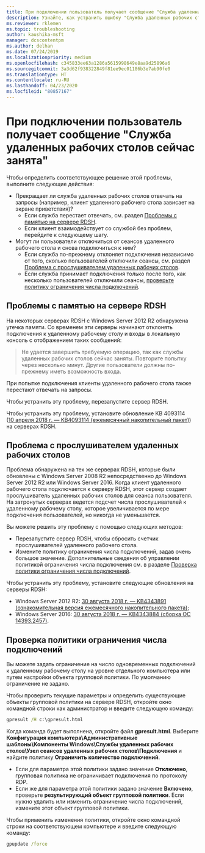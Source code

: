 ```yaml
---
title: При подключении пользователь получает сообщение "Служба удаленных рабочих столов сейчас занята"
description: Узнайте, как устранить ошибку "Служба удаленных рабочих столов сейчас занята" при подключении к удаленному рабочему столу.
ms.reviewer: rklemen
ms.topic: troubleshooting
author: kaushika-msft
manager: dcscontentpm
ms.author: delhan
ms.date: 07/24/2019
ms.localizationpriority: medium
ms.openlocfilehash: c345833ee63a1286a5615998649e8aa9d25896a6
ms.sourcegitcommit: 3a3d62f938322849f81ee9ec01186b3e7ab90fe0
ms.translationtype: HT
ms.contentlocale: ru-RU
ms.lasthandoff: 04/23/2020
ms.locfileid: "80857167"
---
```

# <a name="on-connecting-user-receives-remote-desktop-service-is-currently-busy-message"></a>При подключении пользователь получает сообщение "Служба удаленных рабочих столов сейчас занята"

Чтобы определить соответствующее решение этой проблемы, выполните следующие действия:

- Прекращает ли служба удаленных рабочих столов отвечать на запросы (например, клиент удаленного рабочего стола зависает на экране приветствия)?  
   - Если служба перестает отвечать, см. раздел [Проблемы с памятью на сервере RDSH](#rdsh-server-memory-issue).
   - Если клиент взаимодействует со службой без проблем, перейдите к следующему шагу.
- Могут ли пользователи отключиться от сеансов удаленного рабочего стола и снова подключиться к ним?  
   - Если служба по-прежнему отклоняет подключения независимо от того, сколько пользователей отключили сеансы, см. раздел [Проблема с прослушивателем удаленных рабочих столов](#rd-listener-issue).
   - Если служба принимает подключения только после того, как несколько пользователей отключили сеансы, [проверьте политику ограничения числа подключений](#check-the-connection-limit-policy).

## <a name="rdsh-server-memory-issue"></a>Проблемы с памятью на сервере RDSH

На некоторых серверах RDSH с Windows Server 2012 R2 обнаружена утечка памяти. Со временем эти серверы начинают отклонять подключения к удаленному рабочему столу и входы в локальную консоль с отображением таких сообщений:

> Не удается завершить требуемую операцию, так как службы удаленных рабочих столов сейчас заняты. Повторите попытку через несколько минут. Другие пользователи должны по-прежнему иметь возможность входа.

При попытке подключения клиенты удаленного рабочего стола также перестают отвечать на запросы.

Чтобы устранить эту проблему, перезапустите сервер RDSH.

Чтобы устранить эту проблему, установите обновление KB 4093114 ([10 апреля 2018 г. — KB4093114 (ежемесячный накопительный пакет)](https://support.microsoft.com/help/4093114/)) на серверах RDSH.

## <a name="rd-listener-issue"></a>Проблема с прослушивателем удаленных рабочих столов

Проблема обнаружена на тех же серверах RDSH, которые были обновлены с Windows Server 2008 R2 непосредственно до Windows Server 2012 R2 или Windows Server 2016. Когда клиент удаленного рабочего стола подключается к серверу RDSH, этот сервер создает прослушиватель удаленных рабочих столов для сеанса пользователя. На затронутых серверах ведется подсчет числа прослушивателей к удаленному рабочему столу, которое увеличивается по мере подключения пользователей, но никогда не уменьшается.

Вы можете решить эту проблему с помощью следующих методов:

  - Перезапустите сервер RDSH, чтобы сбросить счетчик прослушивателей удаленного рабочего стола.
  - Измените политику ограничения числа подключений, задав очень большое значение. Дополнительные сведения об управлении политикой ограничения числа подключения см. в разделе [Проверка политики ограничения числа подключений](#check-the-connection-limit-policy).

Чтобы устранить эту проблему, установите следующие обновления на серверы RDSH:

  - Windows Server 2012 R2: [30 августа 2018 г. — KB4343891 (ознакомительная версия ежемесячного накопительного пакета)](https://support.microsoft.com/help/4343891/windows-81-update-kb4343891);
  - Windows Server 2016: [30 августа 2018 г. — KB4343884 (сборка ОС 14393.2457)](https://support.microsoft.com/help/4343884/windows-10-update-kb4343884).

## <a name="check-the-connection-limit-policy"></a>Проверка политики ограничения числа подключений

Вы можете задать ограничение на число одновременных подключений к удаленному рабочему столу на уровне отдельного компьютера или путем настройки объекта групповой политики. По умолчанию ограничение не задано.

Чтобы проверить текущие параметры и определить существующие объекты групповой политики на сервере RDSH, откройте окно командной строки как администратор и введите следующую команду:
  
```cmd
gpresult /H c:\gpresult.html
```
   
Когда команда будет выполнена, откройте файл **gpresult.html**. Выберите **Конфигурация компьютера\\Административные шаблоны\\Компоненты Windows\\Службы удаленных рабочих столов\\Узел сеансов удаленных рабочих столов\\Подключения** и найдите политику **Ограничить количество подключений**.

  - Если для параметра этой политики задано значение **Отключено**, групповая политика не ограничивает подключения по протоколу RDP.
  - Если же для параметра этой политики задано значение **Включено**, проверьте **результирующий объект групповой политики**. Если нужно удалить или изменить ограничение числа подключений, измените этот объект групповой политики.

Чтобы применить изменения политики, откройте окно командной строки на соответствующем компьютере и введите следующую команду:
  
```cmd
gpupdate /force
```
  
